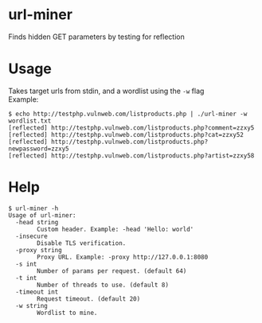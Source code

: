 # url-miner
Finds hidden GET parameters by testing for reflection  

# Usage
Takes target urls from stdin, and a wordlist using the `-w` flag  
Example:
```
$ echo http://testphp.vulnweb.com/listproducts.php | ./url-miner -w wordlist.txt 
[reflected] http://testphp.vulnweb.com/listproducts.php?comment=zzxy5
[reflected] http://testphp.vulnweb.com/listproducts.php?cat=zzxy52
[reflected] http://testphp.vulnweb.com/listproducts.php?newpassword=zzxy5
[reflected] http://testphp.vulnweb.com/listproducts.php?artist=zzxy58
```

# Help
```
$ url-miner -h
Usage of url-miner:
  -head string
    	Custom header. Example: -head 'Hello: world'
  -insecure
    	Disable TLS verification.
  -proxy string
    	Proxy URL. Example: -proxy http://127.0.0.1:8080
  -s int
    	Number of params per request. (default 64)
  -t int
    	Number of threads to use. (default 8)
  -timeout int
    	Request timeout. (default 20)
  -w string
    	Wordlist to mine.

```
